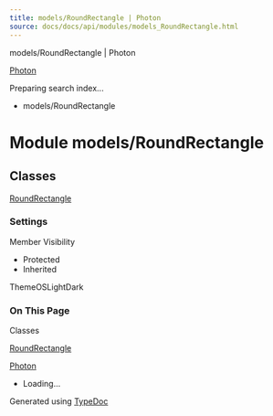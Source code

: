 ```yaml
---
title: models/RoundRectangle | Photon
source: docs/docs/api/modules/models_RoundRectangle.html
---
```


models/RoundRectangle | Photon

[Photon](../index.html)




Preparing search index...

* models/RoundRectangle

# Module models/RoundRectangle

## Classes

[RoundRectangle](../classes/models_RoundRectangle.RoundRectangle.html)

### Settings

Member Visibility

* Protected
* Inherited

ThemeOSLightDark

### On This Page

Classes

[RoundRectangle](#roundrectangle)

[Photon](../index.html)

* Loading...

Generated using [TypeDoc](https://typedoc.org/)
